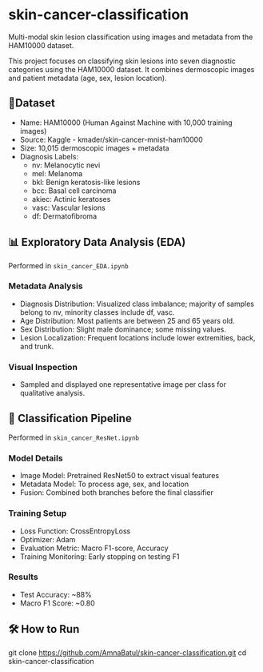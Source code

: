 # skin-cancer-classification
Multi-modal skin lesion classification using images and metadata from the HAM10000 dataset.

This project focuses on classifying skin lesions into seven diagnostic categories using the HAM10000 dataset. It combines dermoscopic images and patient metadata (age, sex, lesion location).

## 🔹Dataset
* Name: HAM10000 (Human Against Machine with 10,000 training images)
* Source: Kaggle - kmader/skin-cancer-mnist-ham10000
* Size: 10,015 dermoscopic images + metadata
* Diagnosis Labels:
   * nv: Melanocytic nevi
   * mel: Melanoma
   * bkl: Benign keratosis-like lesions
   * bcc: Basal cell carcinoma
   * akiec: Actinic keratoses
   * vasc: Vascular lesions
   * df: Dermatofibroma

 ## 📊 Exploratory Data Analysis (EDA)
 Performed in `skin_cancer_EDA.ipynb`
 ### Metadata Analysis
 * Diagnosis Distribution: Visualized class imbalance; majority of samples belong to nv, minority classes include df, vasc.
 * Age Distribution: Most patients are between 25 and 65 years old.
 * Sex Distribution: Slight male dominance; some missing values.
 * Lesion Localization: Frequent locations include lower extremities, back, and trunk.
 ### Visual Inspection
 * Sampled and displayed one representative image per class for qualitative analysis.

## 🔧 Classification Pipeline
Performed in `skin_cancer_ResNet.ipynb`
### Model Details
* Image Model: Pretrained ResNet50 to extract visual features
* Metadata Model: To process age, sex, and location
* Fusion: Combined both branches before the final classifier

### Training Setup
* Loss Function: CrossEntropyLoss
* Optimizer: Adam
* Evaluation Metric: Macro F1-score, Accuracy
* Training Monitoring: Early stopping on testing F1

### Results
* Test Accuracy: ~88%
* Macro F1 Score: ~0.80

## 🛠️ How to Run
git clone https://github.com/AmnaBatul/skin-cancer-classification.git
cd skin-cancer-classification

